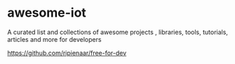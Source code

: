 # awesome-iot
A curated list and collections of  awesome projects , libraries, tools, tutorials, articles and more for developers 


https://github.com/ripienaar/free-for-dev
